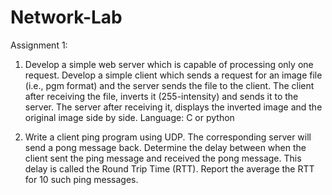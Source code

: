 # Network-Lab

Assignment 1:
1. Develop a simple web server which is capable of processing only one request. Develop a simple client which sends a request for an image file (i.e., pgm format) and the server sends the file to the client. The client after receiving the file, inverts it (255-intensity) and sends it to the server. The server after receiving it, displays the inverted image and the original image side by side. 
Language: C or python

2. Write a client ping program using UDP. The corresponding server will send a pong message back. Determine the delay between
when the client sent the ping message and received the pong message. This delay is called the Round Trip Time (RTT). Report
the average the RTT for 10 such ping messages.
